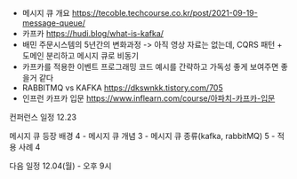 - 메시지 큐 개요
  https://tecoble.techcourse.co.kr/post/2021-09-19-message-queue/
- 카프카
  https://hudi.blog/what-is-kafka/
- 배민 주문시스템의 5년간의 변화과정
  -> 아직 영상 자료는 없는데, CQRS 패턴 + 도메인 분리하고 메시지 큐로 비동기
- 카프카를 적용한 이벤트 프로그래밍 코드 예시를 간략하고 가독성 좋게 보여주면 좋을거 같다
- RABBITMQ vs KAFKA
  https://dkswnkk.tistory.com/705
- 인프런 카프카 입문
  https://www.inflearn.com/course/아파치-카프카-입문

컨퍼런스 일정 12.23

메시지 큐 등장 배경 4 - 메시지 큐 개념 3 - 메시지 큐 종류(kafka, rabbitMQ) 5 - 적용 사례 4

다음 일정 12.04(월) - 오후 9시